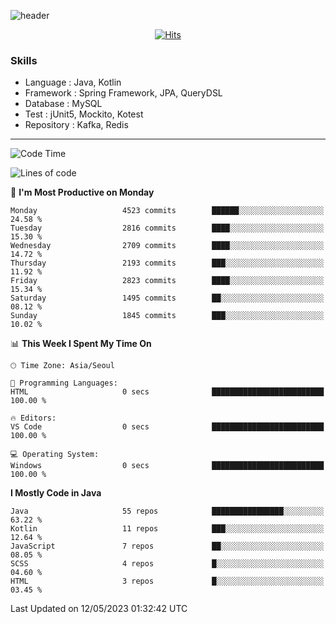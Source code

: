 <!-- Github Profile Readme로 프로필 꾸미기 : https://zzsza.github.io/development/2020/07/10/make-github-profile-readme/ -->

<!-- github theme -->
  <!-- 
    ![header](https://capsule-render.vercel.app/api?type=slice&color=e0f0e3&height=150&section=header&text=beasy&fontSize=45)
  -->
  ![header](https://capsule-render.vercel.app/api?type=soft&color=e0f0e3&height=150&section=header&text=Choi-YongSeok&fontSize=55&animation=twinkling)


<!-- hits count : https://hits.seeyoufarm.com/ -->
<div align=center>
    
  [![Hits](https://hits.seeyoufarm.com/api/count/incr/badge.svg?url=https%3A%2F%2Fgithub.com%2Fchoi-ys&count_bg=%2379C83D&title_bg=%23555555&icon=&icon_color=%23E7E7E7&title=hits&edge_flat=false)](https://hits.seeyoufarm.com)

</div>


<!-- Committed Top Lang -->
<div align=center>
</div>


### Skills
 - Language : Java, Kotlin
 - Framework : Spring Framework, JPA, QueryDSL
 - Database : MySQL
 - Test : jUnit5, Mockito, Kotest
 - Repository : Kafka, Redis

---

<!--START_SECTION:waka-->
![Code Time](http://img.shields.io/badge/Code%20Time-3%2C414%20hrs%2051%20mins-blue)

![Lines of code](https://img.shields.io/badge/From%20Hello%20World%20I%27ve%20Written-14.5%20million%20lines%20of%20code-blue)

📅 **I'm Most Productive on Monday** 

```text
Monday                   4523 commits        ██████░░░░░░░░░░░░░░░░░░░   24.58 % 
Tuesday                  2816 commits        ████░░░░░░░░░░░░░░░░░░░░░   15.30 % 
Wednesday                2709 commits        ████░░░░░░░░░░░░░░░░░░░░░   14.72 % 
Thursday                 2193 commits        ███░░░░░░░░░░░░░░░░░░░░░░   11.92 % 
Friday                   2823 commits        ████░░░░░░░░░░░░░░░░░░░░░   15.34 % 
Saturday                 1495 commits        ██░░░░░░░░░░░░░░░░░░░░░░░   08.12 % 
Sunday                   1845 commits        ███░░░░░░░░░░░░░░░░░░░░░░   10.02 % 
```


📊 **This Week I Spent My Time On** 

```text
🕑︎ Time Zone: Asia/Seoul

💬 Programming Languages: 
HTML                     0 secs              █████████████████████████   100.00 % 

🔥 Editors: 
VS Code                  0 secs              █████████████████████████   100.00 % 

💻 Operating System: 
Windows                  0 secs              █████████████████████████   100.00 % 
```

**I Mostly Code in Java** 

```text
Java                     55 repos            ████████████████░░░░░░░░░   63.22 % 
Kotlin                   11 repos            ███░░░░░░░░░░░░░░░░░░░░░░   12.64 % 
JavaScript               7 repos             ██░░░░░░░░░░░░░░░░░░░░░░░   08.05 % 
SCSS                     4 repos             █░░░░░░░░░░░░░░░░░░░░░░░░   04.60 % 
HTML                     3 repos             █░░░░░░░░░░░░░░░░░░░░░░░░   03.45 % 
```




 Last Updated on 12/05/2023 01:32:42 UTC
<!--END_SECTION:waka-->

<!-- 
![footer](https://capsule-render.vercel.app/api?section=footer&type=slice&color=e0f0e3)
-->

